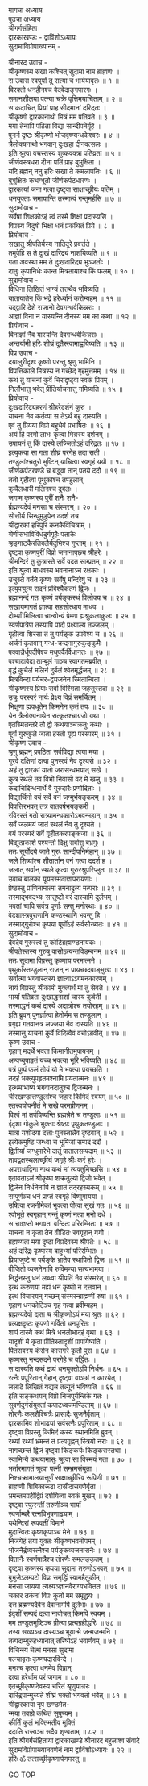 मागचा अध्याय  
पुढचा अध्याय  
श्रीगर्गसंहिता  
द्वारकाखण्डः - द्वाविंशोऽध्यायः  
सुदामाविप्रोपाख्यानम् -  
  
श्रीनारद उवाच -  
श्रीकृष्णस्य सखा कश्चित् सुदामा नाम ब्राह्मणः ।  
स उवास स्वपुर्यां तु सत्या च भार्ययावृतः ॥ १ ॥  
विरक्तो धनहीनश्च वेदवेदाङ्गपारगः ।  
समानशीलया पत्न्या चक्रे वृत्तिमयाचिताम् ॥ २ ॥  
स कदाचित् प्रियां प्राह सीदमानां दरिद्रतः ।  
श्रीकृष्णो द्वारकानाथो मित्रं मम पतिव्रते ॥ ३ ॥  
मया तेनापि पठिता विद्या सान्दीपनेर्गृहे ।  
पुनर्न दृष्टः श्रीकृष्णो भोजवृष्ण्यन्धकेश्वरः ॥ ४ ॥  
त्रैलोक्यनाथो भगवान् दुःखहा दीनवत्सलः ।  
इति श्रुत्वा वचस्तस्य शुष्कवक्त्रा पतिव्रता ॥ ५ ॥  
जीर्णवस्त्रधरा दीना पतिं प्राह बुभुक्षिता ।  
यदि ब्रह्मन् ननु हरिः सखा ते कमलापतिः ॥ ६ ॥  
बुभुक्षितः कथम्भूतो जीर्णकर्पटधारणः ।  
द्वारकायां जना गत्वा दृष्ट्वा साक्षाच्छ्रीयः पतिम् ।  
धनयुक्ताः समायान्ति तस्मात्वं गन्तुमर्हसि ॥ ७ ॥  
सुदामोवाच -  
सर्वेषां शिक्षकोऽहं त्वं तस्मै शिक्षां प्रदास्यसि ।  
विप्रस्य विदुषो भिक्षा धनं प्रकथितं प्रिये ॥ ८ ॥  
प्रियोवाच -  
सखातु श्रीपतिर्यस्य नातिदूरे प्रवर्त्तते ।  
तमुपेहि स ते दुःखं दारिद्र्यं नाशयिष्यति ॥ ९ ॥  
गता अवस्था मम ते दुःखदारिद्र्य भुञ्जतोः ।  
दातुः कृपानिधेः कान्त मित्रतायाश्च किं फलम् ॥ १० ॥  
सुदामोवाच -  
विधिना लिखितं भाग्यं तत्तथैव भविष्यति ।  
यातायातेन किं भद्रे हरेर्ध्यानं करोम्यहम् ॥ ११ ॥  
यद्द्वारि देशे राजानो देवगन्धर्वकिन्नराः ।  
आज्ञां विना न यास्यन्ति दीनस्य मम का कथा ॥ १२ ॥  
प्रियोवाच -  
विनाज्ञां नैव यास्यन्ति देवगन्धर्वकिन्नराः ।  
अन्तर्यामी हरिः शीघ्रं दूतैस्त्वामाह्वयिष्यति ॥ १३ ॥  
विप्र उवाच -  
दयालुरीदृशः कृष्णो परन्तु श्रृणु भामिनि ।  
विपत्तिकाले मित्रस्य न गच्छेद् गृहमुत्तमम् ॥ १४ ॥  
कथं तु याचनां कुर्वे चिराद्दृष्ट्वा स्वकं प्रियम् ।  
निर्लोभात्तु भवेत् प्रीतिर्याचनात्तु गमिष्यति ॥ १५ ॥  
प्रियोवाच -  
दुःखदारिद्र्यहरणं श्रीहरेदर्शनं कुरु ।  
याचना नैव कर्तव्या स तेऽर्थं बहु दास्यति ।  
एवं तु प्रियया विप्रो बहुधैवं प्रभाषितः ॥ १६ ॥  
अयं हि परमो लाभः कृत्वा मित्रस्य दर्शनम् ।  
उपायनं तु किं दास्ये लज्जितोऽहं दरिद्रतः ॥ १७ ॥  
इत्युक्त्वा सा गता शीघ्रं परगेह तदा सती ।  
तण्डुलांश्चतुरो मुष्टिन् याचित्वा स्वगृहं ययौ ॥ १८ ॥  
जीर्णकर्पटखण्डे च बद्ध्वा तान् पतये ददौ ॥ १९ ॥  
ततो गृहीत्वा पृथुकांश्च तण्डुलान्  
     कुचैलधारी मलिनश्च दुर्बलः ।  
जगाम कृष्णस्य पुरीं शनैः शनै-  
     र्ब्रह्मण्यदेवं मनसा च संस्मरन् ॥ २० ॥  
सोत्तीर्य सिन्धुमुडुपेन ददर्श तत्र  
     श्रीद्वारकां हरिपुरिं कनकैर्विचित्राम् ।  
श्रेणीसभाविविधदुर्गगृहैः पताकैः  
     श्रृङ्गाटकैरतिबलैर्यदुभिश्च गुप्ताम् ॥ २१ ॥  
दृष्ट्वा कृष्णपुरीं विप्रो जनानापृछ्य श्रीहरेः ।  
श्रीमन्दिरं तु कुत्रास्ते सर्वे वदत साम्प्रतम् ॥ २२ ॥  
इति श्रुत्वा माधवस्य भवनानाञ्च रक्षकाः ।  
उचुस्ते वर्तते कृष्णः सर्वेषु मन्दिरेषु च ॥ २३ ॥  
इत्युपश्रुत्य सदनं प्रविश्यैकतमं द्विजः ।  
ब्रह्मानन्दं गतः कृष्णं पर्यङ्कस्थं विलोक्य च ॥ २४ ॥  
सखायमागतं ज्ञात्वा सहसोत्थाय माधवः ।  
दोर्भ्यां मिलित्वा चान्योन्यं प्रेम्णा ह्यश्रुकलाकुलः ॥ २५ ॥  
स्वर्णपात्रेण तस्यापि पादौ प्रक्ष्याल्य तज्जलम् ।  
गृहीत्वा शिरसा तं तु पर्यङ्क उपवेश्य च ॥ २६ ॥  
अर्चनं कृतवान् गन्ध-चन्दनागुरुकुङ्कुमैः ।  
पक्वान्नैर्धूपदीपैश्च मधुपर्कैर्विधानतः ॥ २७ ॥  
पश्चादावेद्य ताम्बूलं गाञ्च स्वागतमब्रवीत् ।  
वृद्धं कुचैलं मलिनं दुर्बलं श्वेतमूर्द्धजम् ॥ २८ ॥  
मित्रविन्दा पर्यचर-द्व्यजनेन स्मितान्विता ।  
श्रीकृष्णस्य प्रियाः सर्वा विस्मिता जहसुस्तदा ॥ २९ ॥  
उचुः परस्परं नार्यः प्रेक्ष्य विप्रं समर्चितम् ।  
भिक्षुणा ह्यवधूतेन किमनेन कृतं तपः ॥ ३० ॥  
येन त्रैलोक्यनाथेन सत्कृतश्चाग्रजो यथा ।  
एतस्मिन्नन्तरे तौ द्वौ कथयाञ्चक्रतुः कथाः ।  
पूर्वा गुरुकुले जाता हस्तौ गृह्य परस्परम् ॥ ३१ ॥  
श्रीकृष्ण उवाच -  
श्रृणु ब्रह्मन् प्रपठिता सर्वविद्या त्वया मया ।  
गुरवे दक्षिणां दत्वा पुनस्त्वं नैव दृश्यसे ॥ ३२ ॥  
अहं तु द्वारकां यातो जरासन्धभयात् सखे ।  
कुत्र स्थले तव विभो निवासो वद मे खलु ॥ ३३ ॥  
कदाचिदिन्धनार्थे वै गुरुदारैः प्रणोदिताः ।  
विद्यार्थिनो वयं सर्वे वनं जग्मुर्भयङ्करम् ॥ ३४ ॥  
विपत्तिरभवत् तत्र वातवर्षभयङ्करी ।  
रविरस्तं गतो रात्र्यामन्धकारोऽभवन्महान् ॥ ३५ ॥  
सर्वं जलमयं जातं स्थलं नैव तु दृश्यते ।  
वयं परस्परं सर्वे गृहीतकरपङ्कजा ॥ ३६ ॥  
विद्युत्प्रकाशे पश्यन्तो दिक्षु सर्वासु बभ्रमुः ।  
ततः सूर्योदये जाते गुरुः सान्दीपनिर्महान् ॥ ३७ ॥  
जले शिष्यांश्च शीतार्तान् वनं गत्वा ददर्श ह ।  
जलात् सर्वान् स्थले कृत्वा गुरुरश्रुपरिप्लुतः ॥ ३८ ॥  
उवाच बालका यूयमस्मदाज्ञापरायणाः ।  
प्रेष्ठस्तु प्राणिनामात्मा तमनादृत्य मत्पराः ॥ ३९ ॥  
तस्माद्‌भवद्‌भ्यः सन्तुष्टो वरं दास्यामि दुर्लभम् ।  
भवतां चापि सर्वत्र पूर्णाः सन्तु मनोरथाः ॥ ४० ॥  
वेदशास्त्रपुराणानि कण्ठस्थानि भवन्तु हि ।  
तस्माद्गुरोश्च कृपया पूर्णोऽहं सर्वसौख्यतः ॥ ४१ ॥  
सुदामोवाच -  
देवदेव गुरुस्त्वं तु कोटिब्रह्माण्डनायकः ।  
श्रीपतेस्तस्य गुरुषु वासोऽत्यन्तविडम्बनम् ॥ ४२ ॥  
ततः सुदामा विप्रस्तु कृष्णाय परमात्मने ।  
पृथुकाँस्तण्डुलान् राजन् न प्रायच्छदवाङ्मुखः ॥ ४३ ॥  
सर्वात्मा भगवांस्तस्य ज्ञात्वाऽऽगमनकारणम् ।  
नायं विप्रस्तु श्रीकामो मुक्त्यर्थं मां तु सेवते ॥ ४४ ॥  
भार्यां पतिव्रता दुःखाद्धनाशां चास्य कुर्वती ।  
तस्माद्धनं कथं दास्ये अदात्रोश्च तयोरहम् ॥ ४५ ॥  
इति ब्रुवन् पुनर्ज्ञात्वा हेतोर्मम स तण्डुलान् ।  
प्रगृह्य गतवानत्र लज्जया नैव दास्यति ॥ ४६ ॥  
तस्मात्तु याचनां कुर्वे विदित्वैवं वचोऽब्रवीत् ॥ ४७ ॥  
कृष्ण उवाच -  
गृहान् मदर्थे भवता किमानीतमुपायनम् ।  
अण्वप्युपाहृतं यच्च भक्त्या भूरि भविष्यति ॥ ४८ ॥  
पत्रं पुष्पं फलं तोयं यो मे भक्त्या प्रयच्छति ।  
तदहं भक्त्युपहृतमश्नामि प्रयतात्मनः ॥ ४९ ॥  
इत्थमाभाष्य भगवानदातुश्च द्विजन्मनः ।  
चीरखण्डात्तण्डुलांश्च जहार किमिदं स्वयम् ॥ ५० ॥  
एतत्त्वयोपनीतं मे सखे परमप्रीणनम् ।  
विश्वं मां तर्पयिष्यन्ति ब्रह्मन्नेते च तण्डुलाः ॥ ५१ ॥  
ईदृशा गोकुले भुक्ताः श्रेष्ठाः पृथुकतण्डुलाः ।  
मात्रा यशोदया दत्ताः पुनस्तान्नैव दृष्टवान् ॥ ५२ ॥  
इत्येकमुष्टि जग्ध्वा च भूमिजां सम्पदं ददौ ।  
द्वितीयां जग्धुमारेभे दातुं पातालसम्पदाम् ॥ ५३ ॥  
तावद्वक्षस्थलाच्छ्रीघं जगृहे श्रीः करं हरेः ।  
अपराधाद्विना नाथ कथं मां त्यक्तुमिच्छसि ॥ ५४ ॥  
एतावताऽलं श्रीकृष्ण शक्रतुल्यो द्विजो भवेत् ।  
द्विजेन निर्धनेनापि न ज्ञातं तद्‌रहस्यकम् ॥ ५५ ॥  
सम्पूर्णञ्च धनं प्राप्तं स्वगृहे विष्णुमायया ।  
उषित्वा रजनीमेकां भुक्त्वा पीत्वा सुखं गतः ॥ ५६ ॥  
श्वोभूते स्वगृहान् गन्तुं कृष्णं नत्वा मनो दधे ।  
स चाज्ञप्तो भगवता वन्दितः परिरम्भितः ॥ ५७ ॥  
याचना न कृता तेन व्रीडितः स्वगृहान् ययौ ।  
ब्रह्मण्यता मया दृष्टा विप्रदेवस्य श्रीपतेः ॥ ५८ ॥  
अहं दरिद्रः कृष्णस्य बाहुभ्यां परिरम्भितः ।  
प्रियाजुष्टे च पर्यङ्के भ्रातेव स्थापितो द्विजः ॥ ५९ ॥  
वीजितो व्यजनेनापि रुक्मिण्या सत्यभामया ।  
निर्द्धनस्तु धनं लब्ध्वा श्रीपतिं नैव संस्मरेत् ॥ ६० ॥  
इत्थं करुणया मह्यं धनं कृष्णो न दत्तवान् ।  
इत्थं विचारयन् गच्छन् संस्मरन्ब्राह्मणीं रुषा ॥ ६१ ॥  
गृहाण धनकोटिञ्च गृहं गत्वा ब्रवीम्यहम् ।  
ब्रह्मण्यदेवो दाता च श्रीकृष्णोऽयं मया श्रुतः ॥ ६२ ॥  
प्रत्यक्षदृष्टः कृपणो गर्वितो धनपूरितः ।  
शापं दास्ये कथं मित्रे धनलोभादहं वृथा ॥ ६३ ॥  
यादृशी मे कृता प्रीतिस्तादृशीं प्रापयिष्यति ।  
पितरावस्य कंसेन कारागरे कृतौ पुरा ॥ ६४ ॥  
कृष्णस्तु नन्दसदने परगेहे च वर्द्धितः ।  
स दास्यति कथं द्रव्यं धनयुक्तोऽपि निर्धनः ॥ ६५ ॥  
रत्नैः प्रपूरितान् गेहान् दृष्ट्वा वाञ्छां न कारयेत् ।  
ललाटे लिखितं यद्यन्न तन्न्यूनं भविष्यति ॥ ६६ ॥  
इति सङ्कथयन् विप्रो निजपुर्यन्तिके गतः ।  
सुवर्णदुर्गसंयुक्तां कपाटध्वजमण्डिताम् ॥ ६७ ॥  
तोरणैः कलशैश्चित्रैः प्रासादैः सुजनैर्वृताम् ।  
द्वारकामिव शोभाढ्यां सर्वरत्नैः प्रपूरिताम् ॥ ६८ ॥  
दृष्ट्वा विप्रस्तु किमिदं कस्य स्थानमिति ब्रुवन् ।  
रथ्यां रथ्यां भ्रमन्तं तं प्रत्यगृह्णन् स्त्रियो नराः ॥ ६९ ॥  
नागच्छन्तं द्विजं दृष्ट्वा किङ्कर्यः किङ्करास्तथा ।  
स्वामिन्यै कथयामासुः श्रुत्वा सा विस्मयं गता ॥ ७० ॥  
भर्तारमागतं श्रुत्वा पत्नी सम्भ्रमसंयुता ।  
निश्चक्रामालयात्तूर्णं साक्षाच्छ्रीरिव रूपिणी ॥ ७१ ॥  
ब्राह्मणी शिबिकारूढा दासीदासगणैर्वृता ।  
भ्रमन्तमग्रहीद्विप्रं दर्शयित्वा स्वकं मुखम् ॥ ७२ ॥  
दृष्ट्वा स्फुरन्तीं तरुणीञ्च भार्यां  
     स्वर्णाम्बरै रत्नविभूषणाढ्याम् ।  
यथेन्दिरां रूपवतीं विमाने  
     मुदान्वितः कृष्णकृपाञ्च मेने ॥ ७३ ॥  
निजगेहं तया युक्तः श्रीकृष्णभवनोपमम् ।  
भोजनैर्द्रव्यरत्नैश्च पर्यङ्कव्यजनासनैः ॥ ७४ ॥  
वितानैः स्वर्णपात्रैश्च तोरणैः समलङ्कृतम् ।  
दृष्ट्वा कृष्णस्य कृपया सुदामा तरुणोऽभवत् ॥ ७५ ॥  
बुभुजेऽलम्पटो विप्रः समृद्धिं स्वामहैतुकीम् ।  
मनसा जायया त्यक्ष्यञ्ज्ञानवैराग्यभक्तितः ॥ ७६ ॥  
चकार तर्कनां विप्रः कुतो मम समृद्धयः ।  
दत्त ब्रह्मण्यदेवेन देवानामपि दुर्लभाः ॥ ७७ ॥  
ईदृशीं सम्पदं दत्वा नावोचत् किमपि स्वयम् ।  
मम तण्डुलमुष्टिञ्च प्रीत्या प्रत्यग्रहीद्धरिः ॥ ७८ ॥  
तस्य सख्यञ्च दास्यञ्च भूयान्मे जन्मजन्मनि ।  
तत्पदाम्बुरुहध्यानात् तरिष्येऽहं भवार्णवम् ॥ ७९ ॥  
विचिन्त्य चेत्थं मनसा सुदामा  
     पत्न्यावृतः कृष्णपदारविन्दे ।  
मनश्च कृत्वा धनमेव विप्रान्  
     दत्वा हरेर्धाम परं जगाम ॥ ८० ॥  
एतच्छ्रीकृष्णदेवस्य चरितं श्रृणुयान्नरः ।  
दारिद्र्यान्मुच्यते शीघ्रं भक्तो भगवतो भवेत् ॥ ८१ ॥  
श्रीद्वारकाया नृप खण्डमेत-  
     न्मया तवाग्रे कथितं सुपुण्यम् ।  
कीर्तिं कुलं भक्तिमतीव मुक्तिं  
     ददाति राज्यञ्च सदैव शृण्वताम् ॥ ८२ ॥  
इति श्रीगर्गसंहितायां द्वारकाखण्डे श्रीनारद बहुलाश्व संवादे  
सुदामविप्रोपाख्यानवर्णनं नाम द्वाविंशोऽध्यायः ॥ २२ ॥  
हरिः ॐ तत्सच्छ्रीकृष्णार्पणमस्तु ॥  
  
GO TOP

